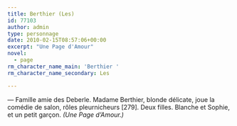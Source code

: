 ```yaml
---
title: Berthier (Les)
id: 77103
author: admin
type: personnage
date: 2010-02-15T08:57:06+00:00
excerpt: "Une Page d'Amour"
novel:
  - page
rm_character_name_main: 'Berthier '
rm_character_name_secondary: Les

---
```

— Famille amie des Deberle. Madame Berthier, blonde délicate, joue la comédie de salon, rôles pleurnicheurs [279]. Deux filles. Blanche et Sophie, et un petit garçon. _(Une Page d&rsquo;Amour.)_
